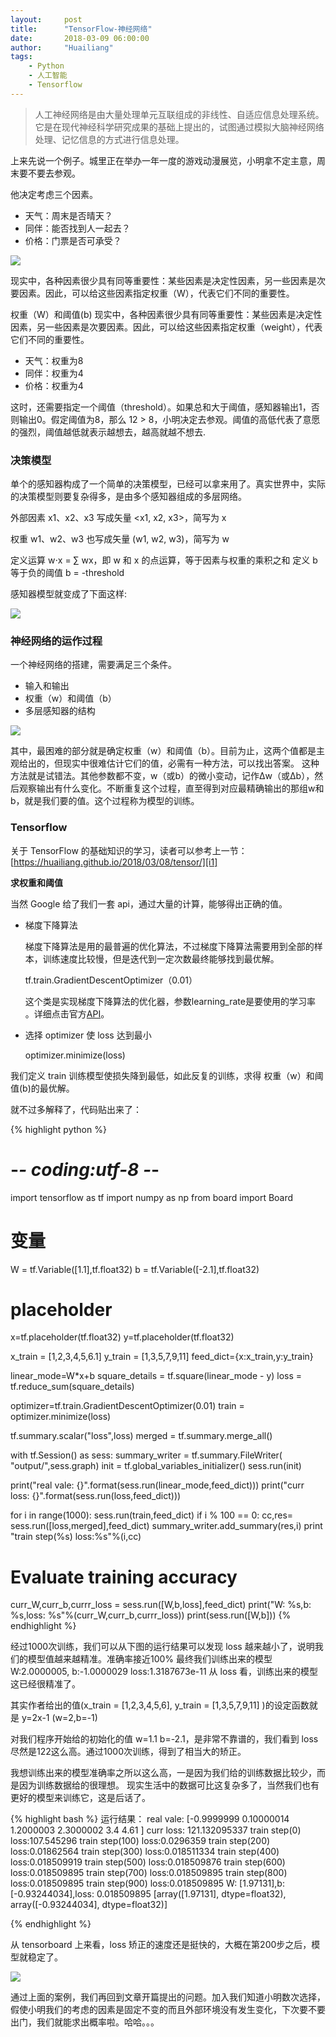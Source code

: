 ```yaml
---
layout:     post
title:      "TensorFlow-神经网络"
date:       2018-03-09 06:00:00
author:     "Huailiang"
tags:
    - Python
    - 人工智能
    - Tensorflow
---
```



> 人工神经网络是由大量处理单元互联组成的非线性、自适应信息处理系统。它是在现代神经科学研究成果的基础上提出的，试图通过模拟大脑神经网络处理、记忆信息的方式进行信息处理。

上来先说一个例子。城里正在举办一年一度的游戏动漫展览，小明拿不定主意，周末要不要去参观。

他决定考虑三个因素。
- 天气：周末是否晴天？
- 同伴：能否找到人一起去？
- 价格：门票是否可承受？

![](/img/in-post/post-tf/tf20.jpg)

现实中，各种因素很少具有同等重要性：某些因素是决定性因素，另一些因素是次要因素。因此，可以给这些因素指定权重（W），代表它们不同的重要性。

权重（W）和阈值(b)
现实中，各种因素很少具有同等重要性：某些因素是决定性因素，另一些因素是次要因素。因此，可以给这些因素指定权重（weight），代表它们不同的重要性。

- 天气：权重为8
- 同伴：权重为4
- 价格：权重为4

这时，还需要指定一个阈值（threshold）。如果总和大于阈值，感知器输出1，否则输出0。假定阈值为8，那么 12 > 8，小明决定去参观。阈值的高低代表了意愿的强烈，阈值越低就表示越想去，越高就越不想去.

### 决策模型

单个的感知器构成了一个简单的决策模型，已经可以拿来用了。真实世界中，实际的决策模型则要复杂得多，是由多个感知器组成的多层网络。

外部因素 x1、x2、x3 写成矢量 <x1, x2, x3>，简写为 x

权重 w1、w2、w3 也写成矢量 (w1, w2, w3)，简写为 w

定义运算 w⋅x = ∑ wx，即 w 和 x 的点运算，等于因素与权重的乘积之和
定义 b 等于负的阈值 b = -threshold

感知器模型就变成了下面这样:

![](/img/in-post/post-tf/tf21.png)

### 神经网络的运作过程

一个神经网络的搭建，需要满足三个条件。

- 输入和输出
- 权重（w）和阈值（b）
- 多层感知器的结构

![](/img/in-post/post-tf/timg.jpeg)

其中，最困难的部分就是确定权重（w）和阈值（b）。目前为止，这两个值都是主观给出的，但现实中很难估计它们的值，必需有一种方法，可以找出答案。
这种方法就是试错法。其他参数都不变，w（或b）的微小变动，记作Δw（或Δb），然后观察输出有什么变化。不断重复这个过程，直至得到对应最精确输出的那组w和b，就是我们要的值。这个过程称为模型的训练。

### Tensorflow

关于 TensorFlow 的基础知识的学习，读者可以参考上一节：[https://huailiang.github.io/2018/03/08/tensor/][i1]

<b>求权重和阈值</b>


当然 Google 给了我们一套 api，通过大量的计算，能够得出正确的值。

- 梯度下降算法

  梯度下降算法是用的最普遍的优化算法，不过梯度下降算法需要用到全部的样本，训练速度比较慢，但是迭代到一定次数最终能够找到最优解。

  tf.train.GradientDescentOptimizer（0.01）

  这个类是实现梯度下降算法的优化器，参数learning_rate是要使用的学习率 。详细点击官方[API][I2]。

- 选择 optimizer 使 loss 达到最小

  optimizer.minimize(loss)


我们定义 train 训练模型使损失降到最低，如此反复的训练，求得 权重（w）和阈值(b)的最优解。

就不过多解释了，代码贴出来了：

{% highlight python %}
# -*- coding:utf-8 -*-
import tensorflow as tf
import numpy as np
from board import Board


# 变量
W = tf.Variable([1.1],tf.float32)
b = tf.Variable([-2.1],tf.float32)
# placeholder
x=tf.placeholder(tf.float32)
y=tf.placeholder(tf.float32)

x_train = [1,2,3,4,5,6.1]
y_train = [1,3,5,7,9,11]
feed_dict={x:x_train,y:y_train}

linear_mode=W*x+b
square_details = tf.square(linear_mode - y)
loss = tf.reduce_sum(square_details)

optimizer=tf.train.GradientDescentOptimizer(0.01)
train = optimizer.minimize(loss)

tf.summary.scalar("loss",loss)
merged = tf.summary.merge_all()

with tf.Session() as sess:
   summary_writer = tf.summary.FileWriter( "output/",sess.graph)
   init = tf.global_variables_initializer()
   sess.run(init)

   print("real vale: {}".format(sess.run(linear_mode,feed_dict)))
   print("curr loss: {}".format(sess.run(loss,feed_dict)))

   for i in range(1000):
       sess.run(train,feed_dict)
       if i % 100 == 0:
           cc,res= sess.run([loss,merged],feed_dict)
           summary_writer.add_summary(res,i)
           print "train step(%s) loss:%s"%(i,cc)

   # Evaluate training accuracy
   curr_W,curr_b,currr_loss = sess.run([W,b,loss],feed_dict)
   print("W: %s,b: %s,loss: %s"%(curr_W,curr_b,currr_loss))
   print(sess.run([W,b]))
{% endhighlight %}


经过1000次训练，我们可以从下图的运行结果可以发现 loss 越来越小了，说明我们的模型值越来越精准。准确率接近100%
最终我们训练出来的模型 W:2.0000005, b:-1.0000029 loss:1.3187673e-11
从 loss 看，训练出来的模型这已经很精准了。

其实作者给出的值(x_train = [1,2,3,4,5,6], y_train = [1,3,5,7,9,11]
 )的设定函数就是 y=2x-1 (w=2,b=-1)

 对我们程序开始给的初始化的值 w=1.1 b=-2.1，是非常不靠谱的，我们看到 loss 尽然是122这么高。通过1000次训练，得到了相当大的矫正。

我想训练出来的模型准确率之所以这么高，一是因为我们给的训练数据比较少，而是因为训练数据给的很理想。
现实生活中的数据可比这复杂多了，当然我们也有更好的模型来训练它，这是后话了。



{% highlight bash %}
运行结果：
real vale: [-0.9999999   0.10000014  1.2000003   2.3000002   3.4         4.61      ]
curr loss: 121.132095337
train step(0) loss:107.545296
train step(100) loss:0.0296359
train step(200) loss:0.01862564
train step(300) loss:0.018511334
train step(400) loss:0.018509919
train step(500) loss:0.018509876
train step(600) loss:0.018509895
train step(700) loss:0.018509895
train step(800) loss:0.018509895
train step(900) loss:0.018509895
W: [1.97131],b: [-0.93244034],loss: 0.018509895
[array([1.97131], dtype=float32), array([-0.93244034], dtype=float32)]

{% endhighlight %}


从 tensorboard 上来看，loss 矫正的速度还是挺快的，大概在第200步之后，模型就稳定了。

![](/img/in-post/post-tf/tf22.png)



通过上面的案例，我们再回到文章开篇提出的问题。加入我们知道小明数次选择，假使小明我们的考虑的因素是固定不变的而且外部环境没有发生变化，下次要不要出门，我们就能求出概率啦。哈哈。。。


[i1]:https://huailiang.github.io/2018/03/08/tensor/
[i2]:https://tensorflow.google.cn/api_docs/python/tf/train/GradientDescentOptimizer
